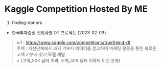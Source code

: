 # Kaggle Competition Hosted By ME

1. finding-donors 
  - 한국투자증권 신입사원 DT 프로젝트 (2023-02-03)
  > url : https://www.kaggle.com/competitions/truefreind-dt <br>
  > 주제 : 자선단체에서 과거 기부자 데이터를 참고하여 마케팅 활동을 통한 새로운 고액 기부자 찾기 모델 개발 <br>
    > (고액_50K 달러 초과, 소액_50K 달러 이하의 이진 분류)
  
